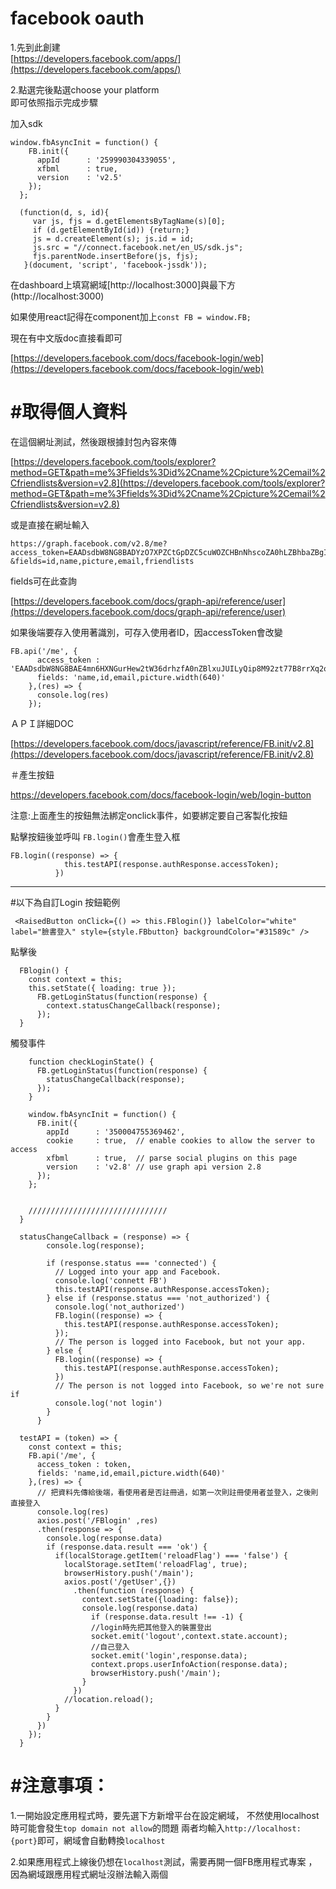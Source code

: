 # facebook oauth

1.先到此創建  
[https://developers.facebook.com/apps/](https://developers.facebook.com/apps/)

2.點選完後點選choose your platform  
即可依照指示完成步驟

加入sdk

```
window.fbAsyncInit = function() {
    FB.init({
      appId      : '259990304339055',
      xfbml      : true,
      version    : 'v2.5'
    });
  };

  (function(d, s, id){
     var js, fjs = d.getElementsByTagName(s)[0];
     if (d.getElementById(id)) {return;}
     js = d.createElement(s); js.id = id;
     js.src = "//connect.facebook.net/en_US/sdk.js";
     fjs.parentNode.insertBefore(js, fjs);
   }(document, 'script', 'facebook-jssdk'));
```

在dashboard上填寫網域[http://localhost:3000]與最下方(http://localhost:3000)

如果使用react記得在component加上`const FB = window.FB;`

現在有中文版doc直接看即可

[https://developers.facebook.com/docs/facebook-login/web](https://developers.facebook.com/docs/facebook-login/web)

# \#取得個人資料

在這個網址測試，然後跟根據封包內容來傳

[https://developers.facebook.com/tools/explorer?method=GET&path=me%3Ffields%3Did%2Cname%2Cpicture%2Cemail%2Cfriendlists&version=v2.8](https://developers.facebook.com/tools/explorer?method=GET&path=me%3Ffields%3Did%2Cname%2Cpicture%2Cemail%2Cfriendlists&version=v2.8)

或是直接在網址輸入

```
https://graph.facebook.com/v2.8/me?access_token=EAADsdbW8NG8BADYzO7XPZCtGpDZC5cuWOZCHBnNhscoZA0hLZBhbaZBgIcB4mN5ZBt4FtivyOENqK6H8eylhk5ywZCraxYQn6QrZAmi4w6Dy8OtVUKSAvZBjii4y91JH2B0s3kTI2xPcXWOlO3t027UnZBWRWnUSHRYWTzKZBlrz7E1BAgZDZD
&fields=id,name,picture,email,friendlists
```

fields可在此查詢

[https://developers.facebook.com/docs/graph-api/reference/user](https://developers.facebook.com/docs/graph-api/reference/user)

如果後端要存入使用著識別，可存入使用者ID，因accessToken會改變

```
FB.api('/me', {
      access_token : 'EAADsdbW8NG8BAE4mn6HXNGurHew2tW36drhzfA0nZBlxuJUILyQip8M92zt77B8rrXq2o4D3pcZC7sNP5KNgfiLBZCVVYBqKUp5xofZBsvMzFmSpt0c9KWcmmdHugUZBQtVNpoerKj4G0yaVm49vtis34iSPlCZAnEswMTNZCzwwwZDZD',
      fields: 'name,id,email,picture.width(640)'
    },(res) => {
      console.log(res)
    });
```

ＡＰＩ詳細DOC

[https://developers.facebook.com/docs/javascript/reference/FB.init/v2.8](https://developers.facebook.com/docs/javascript/reference/FB.init/v2.8)

＃產生按鈕

https://developers.facebook.com/docs/facebook-login/web/login-button

注意:上面產生的按鈕無法綁定onclick事件，如要綁定要自己客製化按鈕

點擊按鈕後並呼叫 `FB.login()`會產生登入框
```
FB.login((response) => {
            this.testAPI(response.authResponse.accessToken);
          })

```

----

#以下為自訂Login 按鈕範例

 ```
  <RaisedButton onClick={() => this.FBlogin()} labelColor="white" label="臉書登入" style={style.FBbutton} backgroundColor="#31589c" />
  ``` 
點擊後
```
  FBlogin() {
    const context = this;
    this.setState({ loading: true });
      FB.getLoginStatus(function(response) {
        context.statusChangeCallback(response);
      });
  }
```
觸發事件

```
    function checkLoginState() {
      FB.getLoginStatus(function(response) {
        statusChangeCallback(response);
      });
    }

    window.fbAsyncInit = function() {
      FB.init({
        appId      : '350004755369462',
        cookie     : true,  // enable cookies to allow the server to access
        xfbml      : true,  // parse social plugins on this page
        version    : 'v2.8' // use graph api version 2.8
      });
    };


    ///////////////////////////////
  }

  statusChangeCallback = (response) => {
        console.log(response);

        if (response.status === 'connected') {
          // Logged into your app and Facebook.
          console.log('connett FB')
          this.testAPI(response.authResponse.accessToken);
        } else if (response.status === 'not_authorized') {
          console.log('not_authorized')
          FB.login((response) => {
            this.testAPI(response.authResponse.accessToken);
          });
          // The person is logged into Facebook, but not your app.
        } else {
          FB.login((response) => {
            this.testAPI(response.authResponse.accessToken);
          })
          // The person is not logged into Facebook, so we're not sure if
          console.log('not login')
        }
      }

  testAPI = (token) => {
    const context = this;
    FB.api('/me', {
      access_token : token,
      fields: 'name,id,email,picture.width(640)'
    },(res) => {
      // 把資料先傳給後端，看使用者是否註冊過，如第一次則註冊使用者並登入，之後則直接登入
      console.log(res)
      axios.post('/FBlogin' ,res)
      .then(response => {
        console.log(response.data)
        if (response.data.result === 'ok') {
          if(localStorage.getItem('reloadFlag') === 'false') {
            localStorage.setItem('reloadFlag', true);
            browserHistory.push('/main');
            axios.post('/getUser',{})
              .then(function (response) {
                context.setState({loading: false});
                console.log(response.data)
                  if (response.data.result !== -1) {
                  //login時先把其他登入的裝置登出
                  socket.emit('logout',context.state.account);
                  //自己登入
                  socket.emit('login',response.data);
                  context.props.userInfoAction(response.data);
                  browserHistory.push('/main');
                }
              })
            //location.reload();
          }
        }
      })
    });
  }
```


# #注意事項：
1.一開始設定應用程式時，要先選下方新增平台在設定網域，
不然使用localhost時可能會發生`top domain not allow`的問題
兩者均輸入`http://localhost:{port}`即可，網域會自動轉換`localhost`

2.如果應用程式上線後仍想在`localhost`測試，需要再開一個FB應用程式專案
，因為網域跟應用程式網址沒辦法輸入兩個
